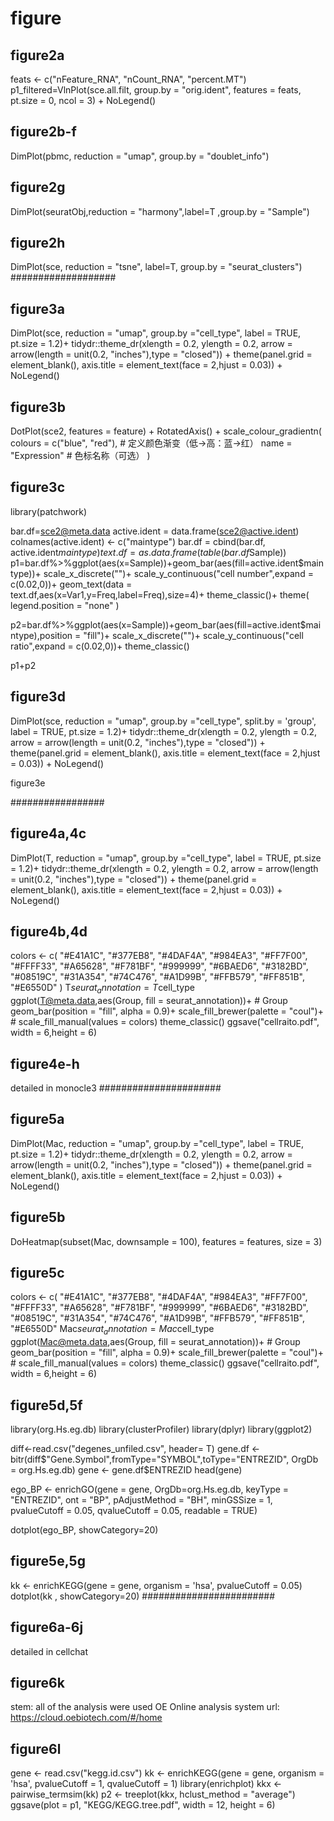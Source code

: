 # figure

## figure2a
feats <- c("nFeature_RNA", "nCount_RNA", "percent.MT")
  p1_filtered=VlnPlot(sce.all.filt, group.by = "orig.ident", features = feats, pt.size = 0, ncol = 3) +
    NoLegend()

## figure2b-f
DimPlot(pbmc, reduction = "umap", group.by = "doublet_info")

## figure2g
DimPlot(seuratObj,reduction = "harmony",label=T ,group.by = "Sample")

## figure2h
DimPlot(sce, reduction = "tsne", label=T, group.by = "seurat_clusters")
###################
## figure3a
DimPlot(sce, reduction = "umap", group.by ="cell_type", label = TRUE, pt.size = 1.2)+
  tidydr::theme_dr(xlength = 0.2, 
                   ylength = 0.2,
                   arrow = arrow(length = unit(0.2, "inches"),type = "closed")) +
  theme(panel.grid = element_blank(),
        axis.title = element_text(face = 2,hjust = 0.03)) +
  NoLegend()

## figure3b
DotPlot(sce2, features = feature) + RotatedAxis() + 
        scale_colour_gradientn(
        colours = c("blue", "red"),  # 定义颜色渐变（低→高：蓝→红）
        name = "Expression"           # 色标名称（可选）
        )
## figure3c
library(patchwork)

bar.df=sce2@meta.data
active.ident = data.frame(sce2@active.ident)
colnames(active.ident) <- c("maintype")
bar.df = cbind(bar.df, active.ident$maintype)
text.df=as.data.frame(table(bar.df$Sample))
p1=bar.df%>%ggplot(aes(x=Sample))+geom_bar(aes(fill=active.ident$maintype))+
  scale_x_discrete("")+
  scale_y_continuous("cell number",expand = c(0.02,0))+
  geom_text(data = text.df,aes(x=Var1,y=Freq,label=Freq),size=4)+
  theme_classic()+
  theme(
    legend.position = "none"
  )

p2=bar.df%>%ggplot(aes(x=Sample))+geom_bar(aes(fill=active.ident$maintype),position = "fill")+
  scale_x_discrete("")+
  scale_y_continuous("cell ratio",expand = c(0.02,0))+
  theme_classic()

p1+p2

## figure3d
DimPlot(sce, reduction = "umap", group.by ="cell_type", split.by = 'group', label = TRUE, pt.size = 1.2)+
  tidydr::theme_dr(xlength = 0.2, 
                   ylength = 0.2,
                   arrow = arrow(length = unit(0.2, "inches"),type = "closed")) +
  theme(panel.grid = element_blank(),
        axis.title = element_text(face = 2,hjust = 0.03)) +
  NoLegend()

figure3e

#################
## figure4a,4c
DimPlot(T, reduction = "umap", group.by ="cell_type", label = TRUE, pt.size = 1.2)+
  tidydr::theme_dr(xlength = 0.2, 
                   ylength = 0.2,
                   arrow = arrow(length = unit(0.2, "inches"),type = "closed")) +
  theme(panel.grid = element_blank(),
        axis.title = element_text(face = 2,hjust = 0.03)) +
  NoLegend()

## figure4b,4d
colors <- c(
  "#E41A1C", "#377EB8", "#4DAF4A", "#984EA3", "#FF7F00", "#FFFF33",
  "#A65628", "#F781BF", "#999999", "#6BAED6", "#3182BD", "#08519C",
  "#31A354", "#74C476", "#A1D99B", "#FFB579", "#FF851B", "#E6550D"
)
T$seurat_annotation = T$cell_type
ggplot(T@meta.data,aes(Group, fill = seurat_annotation))+ # Group
  geom_bar(position = "fill", alpha = 0.9)+
  scale_fill_brewer(palette = "coul")+ # scale_fill_manual(values = colors)
  theme_classic()
ggsave("cellraito.pdf", width = 6,height = 6)

## figure4e-h
detailed in monocle3
######################
## figure5a
DimPlot(Mac, reduction = "umap", group.by ="cell_type", label = TRUE, pt.size = 1.2)+
  tidydr::theme_dr(xlength = 0.2, 
                   ylength = 0.2,
                   arrow = arrow(length = unit(0.2, "inches"),type = "closed")) +
  theme(panel.grid = element_blank(),
        axis.title = element_text(face = 2,hjust = 0.03)) +
  NoLegend()

## figure5b
DoHeatmap(subset(Mac, downsample = 100), features = features, size = 3)

## figure5c
colors <- c(
  "#E41A1C", "#377EB8", "#4DAF4A", "#984EA3", "#FF7F00", "#FFFF33",
  "#A65628", "#F781BF", "#999999", "#6BAED6", "#3182BD", "#08519C",
  "#31A354", "#74C476", "#A1D99B", "#FFB579", "#FF851B", "#E6550D"
Mac$seurat_annotation = Mac$cell_type
ggplot(Mac@meta.data,aes(Group, fill = seurat_annotation))+ # Group
  geom_bar(position = "fill", alpha = 0.9)+
  scale_fill_brewer(palette = "coul")+ # scale_fill_manual(values = colors)
  theme_classic()
ggsave("cellraito.pdf", width = 6,height = 6)

## figure5d,5f
library(org.Hs.eg.db)
library(clusterProfiler)
library(dplyr)
library(ggplot2)

diff<-read.csv("degenes_unfiled.csv", header= T)
gene.df <- bitr(diff$"Gene.Symbol",fromType="SYMBOL",toType="ENTREZID", OrgDb = org.Hs.eg.db)
gene <- gene.df$ENTREZID
head(gene)

ego_BP <- enrichGO(gene = gene,
                   OrgDb=org.Hs.eg.db,
                   keyType = "ENTREZID",
                   ont = "BP",
                   pAdjustMethod = "BH",
                   minGSSize = 1,
                   pvalueCutoff = 0.05,
                   qvalueCutoff = 0.05,
                   readable = TRUE)

dotplot(ego_BP, showCategory=20)

## figure5e,5g
kk <- enrichKEGG(gene         = gene,
                 organism     = 'hsa',
                 pvalueCutoff = 0.05)
dotplot(kk , showCategory=20)
########################
## figure6a-6j
detailed in cellchat

## figure6k
stem: all of the analysis were used OE Online analysis system
url: https://cloud.oebiotech.com/#/home

## figure6l
gene <- read.csv("kegg.id.csv")
kk <- enrichKEGG(gene         = gene,
                 organism     = 'hsa',
                 pvalueCutoff = 1,
                 qvalueCutoff = 1)
library(enrichplot)
kkx <- pairwise_termsim(kk)
p2 <- treeplot(kkx, hclust_method = "average")
ggsave(plot = p1, "KEGG/KEGG.tree.pdf", width = 12, height = 6)

